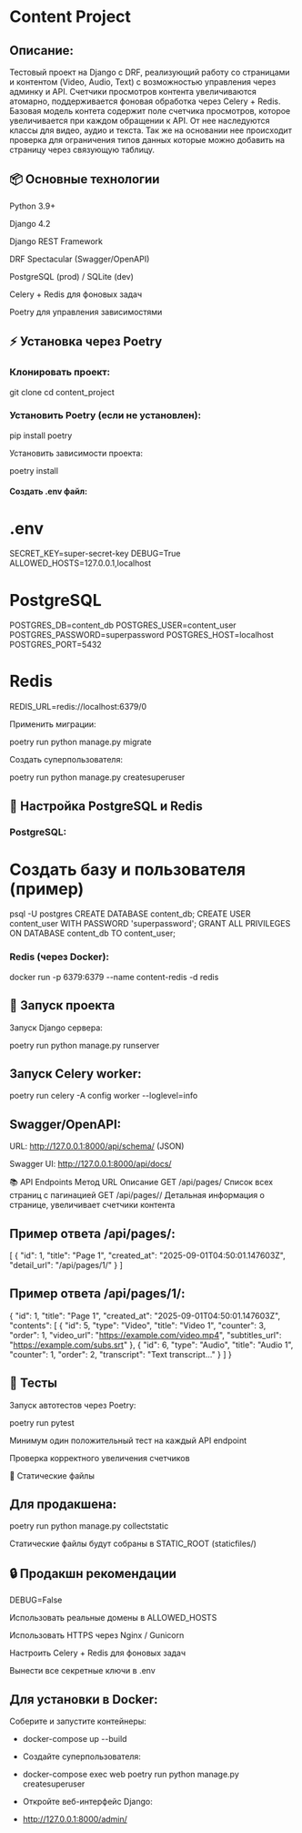 # Content Project

## Описание:
Тестовый проект на Django с DRF, реализующий работу со страницами и контентом (Video, Audio, Text) с возможностью управления через админку и API. Счетчики просмотров контента увеличиваются атомарно, поддерживается фоновая обработка через Celery + Redis. 
Базовая модель контета содержит поле счетчика просмотров, которое увеличивается при каждом обращении к API. От 
нее наследуются классы для видео, аудио и текста. Так же на основании нее происходит проверка для ограничения 
типов данных которые можно добавить на страницу через связующую таблицу.

## 📦 Основные технологии

Python 3.9+

Django 4.2

Django REST Framework

DRF Spectacular (Swagger/OpenAPI)

PostgreSQL (prod) / SQLite (dev)

Celery + Redis для фоновых задач

Poetry для управления зависимостями



## ⚡ Установка через Poetry

### Клонировать проект:

git clone <repo-url>
cd content_project


### Установить Poetry (если не установлен):

pip install poetry


Установить зависимости проекта:

poetry install


#### Создать .env файл:

# .env
SECRET_KEY=super-secret-key
DEBUG=True
ALLOWED_HOSTS=127.0.0.1,localhost

# PostgreSQL
POSTGRES_DB=content_db
POSTGRES_USER=content_user
POSTGRES_PASSWORD=superpassword
POSTGRES_HOST=localhost
POSTGRES_PORT=5432

# Redis
REDIS_URL=redis://localhost:6379/0


Применить миграции:

poetry run python manage.py migrate


Создать суперпользователя:

poetry run python manage.py createsuperuser

## 🔧 Настройка PostgreSQL и Redis

### PostgreSQL:

# Создать базу и пользователя (пример)
psql -U postgres
CREATE DATABASE content_db;
CREATE USER content_user WITH PASSWORD 'superpassword';
GRANT ALL PRIVILEGES ON DATABASE content_db TO content_user;


### Redis (через Docker):

docker run -p 6379:6379 --name content-redis -d redis

## 🚀 Запуск проекта

Запуск Django сервера:

poetry run python manage.py runserver


## Запуск Celery worker:

poetry run celery -A config worker --loglevel=info


## Swagger/OpenAPI:

URL: http://127.0.0.1:8000/api/schema/ (JSON)

Swagger UI: http://127.0.0.1:8000/api/docs/

📚 API Endpoints
Метод	URL	Описание
GET	/api/pages/	Список всех страниц с пагинацией
GET	/api/pages/<id>/	Детальная информация о странице, увеличивает счетчики контента

## Пример ответа /api/pages/:

[
  {
    "id": 1,
    "title": "Page 1",
    "created_at": "2025-09-01T04:50:01.147603Z",
    "detail_url": "/api/pages/1/"
  }
]


## Пример ответа /api/pages/1/:

{
  "id": 1,
  "title": "Page 1",
  "created_at": "2025-09-01T04:50:01.147603Z",
  "contents": [
    {
      "id": 5,
      "type": "Video",
      "title": "Video 1",
      "counter": 3,
      "order": 1,
      "video_url": "https://example.com/video.mp4",
      "subtitles_url": "https://example.com/subs.srt"
    },
    {
      "id": 6,
      "type": "Audio",
      "title": "Audio 1",
      "counter": 1,
      "order": 2,
      "transcript": "Text transcript..."
    }
  ]
}

## 🧪 Тесты

Запуск автотестов через Poetry:

poetry run pytest


Минимум один положительный тест на каждый API endpoint

Проверка корректного увеличения счетчиков

💾 Статические файлы

## Для продакшена:

poetry run python manage.py collectstatic


Статические файлы будут собраны в STATIC_ROOT (staticfiles/)

## 🔒 Продакшн рекомендации

DEBUG=False

Использовать реальные домены в ALLOWED_HOSTS

Использовать HTTPS через Nginx / Gunicorn

Настроить Celery + Redis для фоновых задач

Вынести все секретные ключи в .env

## Для установки в Docker:
Соберите и запустите контейнеры:

- docker-compose up --build


 - Создайте суперпользователя:

 - docker-compose exec web poetry run python manage.py createsuperuser


 - Откройте веб-интерфейс Django:

 - http://127.0.0.1:8000/admin/
